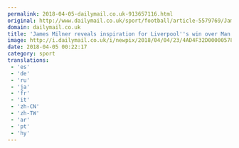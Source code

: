 ```yaml
---
permalink: 2018-04-05-dailymail.co.uk-913657116.html
original: http://www.dailymail.co.uk/sport/football/article-5579769/James-Milner-reveals-inspiration-Liverpools-win-Man-City.html?ITO=1490&ns_mchannel=rss&ns_campaign=1490
domain: dailymail.co.uk
title: 'James Milner reveals inspiration for Liverpool''s win over Man City'
image: http://i.dailymail.co.uk/i/newpix/2018/04/04/23/4AD4F32D00000578-0-image-a-38_1522881835968.jpg
date: 2018-04-05 00:22:17
category: sport
translations: 
 - 'es'
 - 'de'
 - 'ru'
 - 'ja'
 - 'fr'
 - 'it'
 - 'zh-CN'
 - 'zh-TW'
 - 'ar'
 - 'pt'
 - 'hy'
---
```


